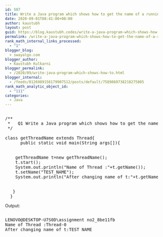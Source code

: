 ```yaml
---
id: 507
title: Write a Java program which shows how to get the name of a running thread?
date: 2020-09-01T08:41:00+00:00
author: kaustubh
layout: post
guid: https://blog.kaustubh.codes/write-a-java-program-which-shows-how-to-get-the-name-of-a-running-thread/
permalink: /write-a-java-program-which-shows-how-to-get-the-name-of-a-running-thread/
rank_math_internal_links_processed:
  - "1"
blogger_blog:
  - swayalgo.com
blogger_author:
  - Kaustubh Kulkarni
blogger_permalink:
  - /2020/09/write-java-program-which-shows-how-to.html
blogger_internal:
  - /feeds/8126989156179907512/posts/default/7589869738218275805
rank_math_analytic_object_id:
  - "111"
categories:
  - Java
---
```

<pre><br />/**<br /> *   Q1 Write a Java program which shows how to get the name of a running thread?<br /> */<br /><br />class getThreadName extends Thread{  <br />      public static void main(String args[]){  <br /><br /><br />    getThreadName t=new getThreadName();  <br />    t.start(); <br />    System.out.println("Name of Thread :"+t.getName());  <br />    t.setName("TEST_NAME");  <br />    System.out.println("After changing name of t:"+t.getName()); <br />    <br />    <br />   }  <br />  }  <br /></pre>

Output: 

<pre><br />LENOVO@DESKTOP-U7S0D\assignment no2_8be11fb<br />Name of Thread :Thread-0<br />After changing name of t:TEST_NAME<br /></pre>